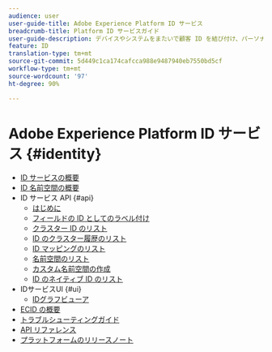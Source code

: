 ```yaml
---
audience: user
user-guide-title: Adobe Experience Platform ID サービス
breadcrumb-title: Platform ID サービスガイド
user-guide-description: デバイスやシステムをまたいで顧客 ID を結び付け、パーソナライズされたデジタルエクスペリエンスを提供します。
feature: ID
translation-type: tm+mt
source-git-commit: 5d449c1ca174cafcca988e9487940eb7550bd5cf
workflow-type: tm+mt
source-wordcount: '97'
ht-degree: 90%

---
```



# Adobe Experience Platform ID サービス {#identity}

- [ID サービスの概要](home.md)
- [ID 名前空間の概要](namespaces.md)
- ID サービス API {#api}
   - [はじめに](api/getting-started.md)
   - [フィールドの ID としてのラベル付け](api/label-identities.md)
   - [クラスター ID のリスト](api/list-cluster-identites.md)
   - [ID のクラスター履歴のリスト](api/list-cluster-history.md)
   - [ID マッピングのリスト](api/list-identity-mappings.md)
   - [名前空間のリスト](api/list-namespaces.md)
   - [カスタム名前空間の作成](api/create-custom-namespace.md)
   - [ID のネイティブ ID のリスト](api/list-native-id.md)
- IDサービスUI {#ui}
   - [IDグラフビューア](ui/identity-graph-viewer.md)
- [ECID の概要](ecid.md)
- [トラブルシューティングガイド](troubleshooting-guide.md)
- [API リファレンス](https://www.adobe.io/apis/experienceplatform/home/api-reference.html#!acpdr/swagger-specs/id-service-api.yaml)
- [プラットフォームのリリースノート](https://docs.adobe.com/content/help/ja-JP/experience-platform/release-notes/latest.html)